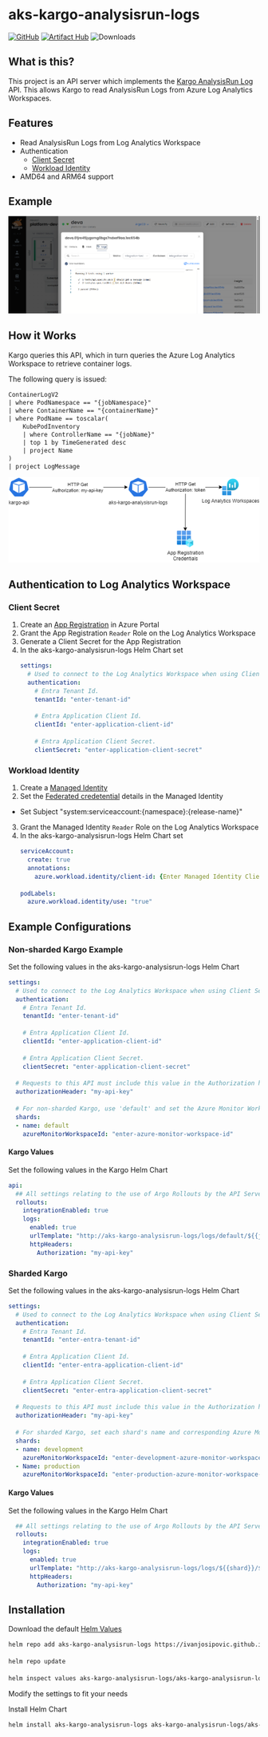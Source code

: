 # aks-kargo-analysisrun-logs

[![GitHub](https://img.shields.io/github/stars/ivanjosipovic/aks-kargo-analysisrun-logs?style=social)](https://github.com/IvanJosipovic/aks-kargo-analysisrun-logs)
[![Artifact Hub](https://img.shields.io/endpoint?url=https://artifacthub.io/badge/repository/aks-kargo-analysisrun-logs)](https://artifacthub.io/packages/helm/aks-kargo-analysisrun-logs/aks-kargo-analysisrun-logs)
![Downloads](https://img.shields.io/badge/dynamic/json?url=https%3A%2F%2Fraw.githubusercontent.com%2Fipitio%2Fbackage%2Frefs%2Fheads%2Findex%2FIvanJosipovic%2Faks-kargo-analysisrun-logs%2Faks-kargo-analysisrun-logs%25252Faks-kargo-analysisrun-logs.json&query=%24.downloads&label=downloads)

## What is this?

This project is an API server which implements the [Kargo AnalysisRun Log](https://docs.kargo.io/operator-guide/advanced-installation/common-configurations/#logs-from-job-metrics) API. This allows Kargo to read AnalysisRun Logs from Azure Log Analytics Workspaces.

## Features
- Read AnalysisRun Logs from Log Analytics Workspace
- Authentication
  - [Client Secret](https://learn.microsoft.com/en-us/azure/azure-monitor/logs/api/register-app-for-token?tabs=portal)
  - [Workload Identity](https://learn.microsoft.com/en-us/azure/aks/workload-identity-overview)
- AMD64 and ARM64 support

## Example
![](/docs/image.png)

## How it Works
Kargo queries this API, which in turn queries the Azure Log Analytics Workspace to retrieve container logs.

The following query is issued:
```
ContainerLogV2
| where PodNamespace == "{jobNamespace}"
| where ContainerName == "{containerName}"
| where PodName == toscalar(
    KubePodInventory
    | where ControllerName == "{jobName}"
    | top 1 by TimeGenerated desc
    | project Name
)
| project LogMessage
```


![](/docs/Diagram.png)

## Authentication to Log Analytics Workspace


### Client Secret
1. Create an [App Registration](https://learn.microsoft.com/en-us/azure/azure-monitor/logs/api/register-app-for-token?tabs=portal) in Azure Portal
2. Grant the App Registration `Reader` Role on the Log Analytics Workspace
3. Generate a Client Secret for the App Registration
4. In the aks-kargo-analysisrun-logs Helm Chart set
    ```yaml
    settings:
      # Used to connect to the Log Analytics Workspace when using Client Secret authentication
      authentication:
        # Entra Tenant Id.
        tenantId: "enter-tenant-id"

        # Entra Application Client Id.
        clientId: "enter-application-client-id"

        # Entra Application Client Secret.
        clientSecret: "enter-application-client-secret"
    ```

### Workload Identity
1. Create a [Managed Identity](https://learn.microsoft.com/en-us/azure/aks/workload-identity-deploy-cluster#create-a-managed-identity)
2. Set the [Federated credetential](https://learn.microsoft.com/en-us/azure/aks/workload-identity-deploy-cluster#create-the-federated-identity-credential) details in the Managed Identity
  - Set Subject "system:serviceaccount:{namespace}:{release-name}"
3. Grant the Managed Identity `Reader` Role on the Log Analytics Workspace
4. In the aks-kargo-analysisrun-logs Helm Chart set
    ```yaml
    serviceAccount:
      create: true
      annotations:
        azure.workload.identity/client-id: {Enter Managed Identity Client Id}

    podLabels:
      azure.workload.identity/use: "true"
    ```

## Example Configurations
### Non-sharded Kargo Example
Set the following values in the aks-kargo-analysisrun-logs Helm Chart
```yaml
settings:
  # Used to connect to the Log Analytics Workspace when using Client Secret authentication
  authentication:
    # Entra Tenant Id.
    tenantId: "enter-tenant-id"

    # Entra Application Client Id.
    clientId: "enter-application-client-id"

    # Entra Application Client Secret.
    clientSecret: "enter-application-client-secret"

  # Requests to this API must include this value in the Authorization header.
  authorizationHeader: "my-api-key"

  # For non-sharded Kargo, use 'default' and set the Azure Monitor Workspace ID.
  shards:
  - name: default
    azureMonitorWorkspaceId: "enter-azure-monitor-workspace-id"
```

#### Kargo Values
Set the following values in the Kargo Helm Chart
```yaml
api:
  ## All settings relating to the use of Argo Rollouts by the API Server.
  rollouts:
    integrationEnabled: true
    logs:
      enabled: true
      urlTemplate: "http://aks-kargo-analysisrun-logs/logs/default/${{jobNamespace}}/${{jobName}}/${{container}}"
      httpHeaders:
        Authorization: "my-api-key"
```


### Sharded Kargo
Set the following values in the aks-kargo-analysisrun-logs Helm Chart
```yaml
settings:
  # Used to connect to the Log Analytics Workspace when using Client Secret authentication
  authentication:
    # Entra Tenant Id.
    tenantId: "enter-entra-tenant-id"

    # Entra Application Client Id.
    clientId: "enter-entra-application-client-id"

    # Entra Application Client Secret.
    clientSecret: "enter-entra-application-client-secret"

  # Requests to this API must include this value in the Authorization header.
  authorizationHeader: "my-api-key"

  # For sharded Kargo, set each shard's name and corresponding Azure Monitor Workspace ID.
  shards:
  - name: development
    azureMonitorWorkspaceId: "enter-development-azure-monitor-workspace-id"
  - Name: production
    azureMonitorWorkspaceId: "enter-production-azure-monitor-workspace-id"
```

#### Kargo Values
Set the following values in the Kargo Helm Chart
```yaml
  ## All settings relating to the use of Argo Rollouts by the API Server.
  rollouts:
    integrationEnabled: true
    logs:
      enabled: true
      urlTemplate: "http://aks-kargo-analysisrun-logs/logs/${{shard}}/${{jobNamespace}}/${{jobName}}/${{container}}"
      httpHeaders:
        Authorization: "my-api-key"
```

## Installation

Download the default [Helm Values](/charts/aks-kargo-analysisrun-logs/values.yaml)

```bash
helm repo add aks-kargo-analysisrun-logs https://ivanjosipovic.github.io/aks-kargo-analysisrun-logs

helm repo update

helm inspect values aks-kargo-analysisrun-logs/aks-kargo-analysisrun-logs > values.yaml
```
Modify the settings to fit your needs

Install Helm Chart
```bash
helm install aks-kargo-analysisrun-logs aks-kargo-analysisrun-logs/aks-kargo-analysisrun-logs --create-namespace --namespace aks-kargo-analysisrun-logs -f values.yaml
```